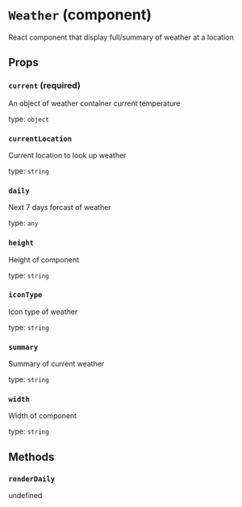 `Weather` (component)
=====================

React component that display full/summary of weather at a location

Props
-----

### `current` (required)

An object of weather container current temperature

type: `object`


### `currentLocation`

Current location to look up weather

type: `string`


### `daily`

Next 7 days forcast of weather

type: `any`


### `height`

Height of component

type: `string`


### `iconType`

Icon type of weather

type: `string`


### `summary`

Summary of current weather

type: `string`


### `width`

Width of component

type: `string`


Methods
-------

### `renderDaily`
undefined


